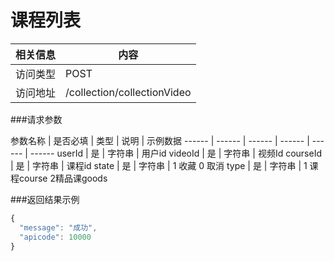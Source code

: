 

# 课程列表
 相关信息 | 内容
 ------ | ------
 访问类型 | POST
 访问地址 | /collection/collectionVideo

###请求参数

 参数名称 | 是否必填 | 类型 | 说明 | 示例数据
 ------ | ------ | ------ | ------ | ------ | ------
 userId | 是 | 字符串 | 用户id
 videoId | 是 | 字符串 | 视频Id
 courseId | 是 | 字符串 | 课程id
 state | 是 | 字符串 | 1 收藏 0 取消
 type | 是 | 字符串 | 1 课程course 2精品课goods

###返回结果示例

```javascript
{
  "message": "成功",
  "apicode": 10000
}
